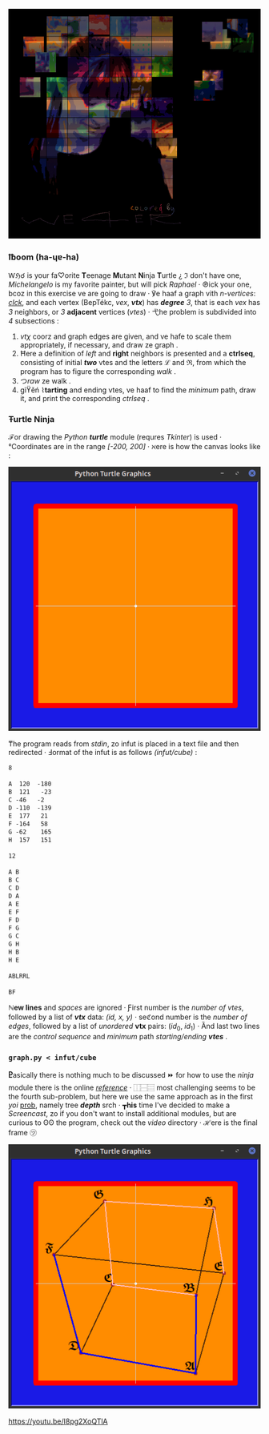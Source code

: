 ![elf](pix/elf.png)
### ℔oom (ha-ɥɐ-ha)
Ⱳℌ☌ is your fa♡orite **T**eenage **M**utant **N**inja **T**urtle ¿ ℑ
don't have one, *Michelangelo* is my favorite painter, but will pick
*Raphael* ‧ ℗ick your one, bcoz in this exercise ve are going to draw ‧
℣e haaf a graph vith *n-vertices*:
[*clck*](https://ioinformatics.org/files/ioi1989problem5.pdf),
and each vertex (BepTékc, *vex*, ***vtx***) has ***degree** 3*,
that is each *vex* has *3* neighbors, or *3* **adjacent** vertices
(*vtes*) ‧ 弋he problem is subdivided into *4* subsections :

  1. *vtχ* coorz and graph edges are given, and ve hafe to scale them
  appropriately, if necessary, and draw ze graph .
  2. Ħere a definition of *left* and **right** neighbors is presented and
  a   **ctrlseq**, consisting of initial ***two*** vtes and the letters ℒ
  and ℜ, from which the program has to figure the corresponding *walk* .
  3. つ*raw* ze walk .
  4. gìϔěń ⌇**tarting** and ending vtes, ve haaf to find the *minimum*
  path, draw it, and print the corresponding *ctrlseq* .

### Ŧurtle Ninja
**ℱ**or drawing the *Python* ***turtle*** module (requres *Tkinter*) is
used ‧ ℃oordinates are in the range *[-200, 200]* ‧ ℵere is how the
canvas looks like :

![canvas](pix/canvas.png)

₸he program reads from *stdin*, zo infut is placed in a text file and
then redirected ‧ Ⅎormat of the infut is as follows *(infut/cube)* :
```
8

A  120  -180
B  121   -23
C -46   -2
D -110  -139
E  177   21
F -164   58
G -62    165
H  157   151

12

A B
B C
C D
D A
A E
E F
F D
F G
G C
G H
H B
H E

ABLRRL

BF
```
**ℕew lines** and *spaces* are ignored ‧ Ƒirst number is the
*number of vtes*, followed by a list of ***vtx*** data: *(id, x, y)* ‧
seℭond number is the *number of edges*, followed by a list of
*unordered* **vtx** pairs: (*id*<sub>0</sub>, *id*<sub>1</sub>) ‧ Ȁnd last
two lines are the *control sequence* and *minimum* path
*starting/ending **vtes*** .

### ```graph.py < infut/cube```

**Ⴒ**asically there is nothing much to be discussed ⏩ for how to use
the *ninja* module there is the online
[*reference*](https://docs.python.org/3.3/library/turtle.html) ‧ ⿰⿱⿳
most challenging seems to be the fourth sub-problem, but here we use the
same approach as in the first *yoi*
[prob](https://github.com/neznajko/boxes), namely tree ***depth*** srch ‧
┳**his** time I've decided to make a *Screencast*, zo if you don't want
to install additional modules, but are curious to ʘʘ the program,
check out the *video* directory ‧ **ℋ**ere is the final frame ㋡

![cube](pix/cube.png)

https://youtu.be/I8pg2XoQTlA
